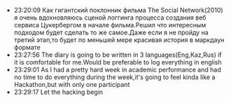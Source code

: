 
- 23:20:09 Как гигантский поклонник фильма The Social Network(2010) я очень вдохновляюсь сценой логгинга процесса создания веб сервиса Цукербергом в начале фильма.Решил что интересным подходом будет сделать то же самое.Даже если я не пройду на третий этап,то будет по меньшей мере красивая история в маркдаун формате 
- 23:27:56 The diary is going to be written in 3 languages(Eng,Kaz,Rus) if it is comfortable for me.Would be preferable to log everything in english 
- 23:29:01 As I had a pretty hard week in academic performance and had no time to do everything during the week,it's going to feel kinda like a Hackathon,but with only one participant 
- 23:29:17 Let the hacking begin 